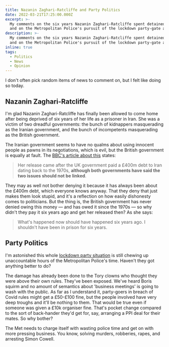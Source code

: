 ```yaml
---
title: Nazanin Zaghari-Ratcliffe and Party Politics
date: 2022-03-21T17:25:00.000Z
excerpt: >-
  My comments on the six years Nazanin Zaghari-Ratcliffe spent detained in Iran,
  and on the Metropolitan Police's pursuit of the lockdown party-gate affair.
description: >-
  My comments on the six years Nazanin Zaghari-Ratcliffe spent detained in Iran,
  and on the Metropolitan Police's pursuit of the lockdown party-gate affair.
inline: true
tags:
  - Politics
  - News
  - Opinion
---
```

I don't often pick random items of news to comment on, but I felt like doing so today.

## Nazanin Zaghari-Ratcliffe

I'm glad Nazanin Zaghari-Ratcliffe has finally been allowed to come home after being deprived of six years of her life as a prisoner in Iran. She was a victim of two dreadful governments: the bunch of kidnappers masquerading as the Iranian government, and the bunch of incompetents masquerading as the British government.

The Iranian government seems to have no qualms about using innocent people as pawns in its negotiations, which is evil, but the British government is equally at fault. The [BBC's article about this](https://www.bbc.co.uk/news/uk-60819018) states:

> Her release came after the UK government paid a £400m debt to Iran dating back to the 1970s, **although both governments have said the two issues should not be linked**.

They may as well not bother denying it because it has always been about the £400m debt, which everyone knows anyway. That they deny that just makes them look stupid, and it's a reflection on how easily dishonesty comes to politicians. But the thing is, the British government has never denied owing this money — and has owed it since the 1970s — so why didn't they pay it six years ago and get her released then? As she says:

> What's happened now should have happened six years ago. I shouldn't have been in prison for six years.

## Party Politics

I'm astonished this whole [lockdown party situation](https://www.bbc.co.uk/news/uk-politics-60827451) is still chewing up unaccountable hours of the Metropolitan Police's time. Haven't they got anything better to do?

The damage has already been done to the Tory clowns who thought they were above their own rules. They've been exposed. We've heard Boris squirm and no amount of semantics about 'business meetings' is going to wash with the public. As far as I understand it, party-goers in breach of Covid rules might get a £50-£100 fine, but the people involved have very deep troughs and it'll be nothing to them. That would be true even if someone was given a £10k organiser fine. That's pocket change compared to the sort of back-hander they'd get for, say, arranging a PPI deal for their mates. So why bother?

The Met needs to charge itself with wasting police time and get on with more pressing business. You know, solving murders, robberies, rapes, and arresting Simon Cowell.
